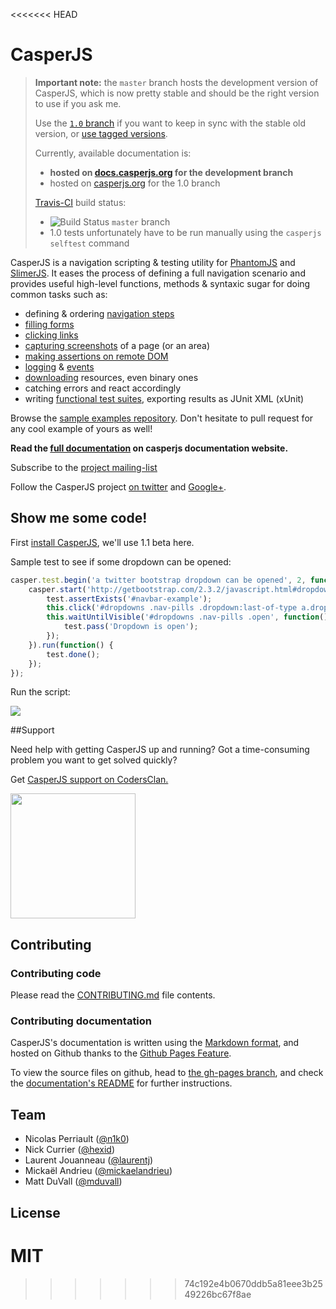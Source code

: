 <<<<<<< HEAD
# CasperJS

>**Important note:** the `master` branch hosts the development version of CasperJS, which is now pretty stable and should be the right version to use if you ask me.
>
>Use the [`1.0` branch](https://github.com/n1k0/casperjs/tree/1.0) if you want to keep in sync with the stable old version, or [use tagged versions](https://github.com/n1k0/casperjs/tags).
>
>Currently, available documentation is:
>
>- **hosted on [docs.casperjs.org](http://docs.casperjs.org/) for the development branch**
>- hosted on [casperjs.org](http://casperjs.org/) for the 1.0 branch
>
>[Travis-CI](http://travis-ci.org/n1k0/casperjs) build status:
>
>- ![Build Status](https://travis-ci.org/n1k0/casperjs.png?branch=master) `master` branch
>- 1.0 tests unfortunately have to be run manually using the `casperjs selftest` command

CasperJS is a navigation scripting & testing utility for [PhantomJS](http://www.phantomjs.org/)
and [SlimerJS](http://slimerjs.org/). It eases the process of defining a full navigation
scenario and provides useful high-level functions, methods & syntaxic sugar for doing common
tasks such as:

- defining & ordering [navigation steps](http://docs.casperjs.org/en/latest/quickstart.html)
- [filling forms](http://docs.casperjs.org/en/latest/modules/casper.html#fill)
- [clicking links](http://docs.casperjs.org/en/latest/modules/casper.html#click)
- [capturing screenshots](http://docs.casperjs.org/en/latest/modules/casper.html#captureselector) of a page (or an area)
- [making assertions on remote DOM](http://docs.casperjs.org/en/latest/modules/tester.html)
- [logging](http://docs.casperjs.org/en/latest/logging.html) & [events](http://docs.casperjs.org/en/latest/events-filters.html)
- [downloading](http://docs.casperjs.org/en/latest/modules/casper.html#download) resources, even binary ones
- catching errors and react accordingly
- writing [functional test suites](http://docs.casperjs.org/en/latest/testing.html), exporting results as JUnit XML (xUnit)

Browse the [sample examples repository](https://github.com/n1k0/casperjs/tree/master/samples).
Don't hesitate to pull request for any cool example of yours as well!

**Read the [full documentation](http://docs.casperjs.org/) on casperjs documentation website.**

Subscribe to the [project mailing-list](https://groups.google.com/forum/#!forum/casperjs)

Follow the CasperJS project [on twitter](https://twitter.com/casperjs_org) and [Google+](https://plus.google.com/b/106641872690063476159/).

## Show me some code!

First [install CasperJS](http://docs.casperjs.org/en/latest/installation.html), we'll use 1.1 beta here.

Sample test to see if some dropdown can be opened:

```javascript
casper.test.begin('a twitter bootstrap dropdown can be opened', 2, function(test) {
    casper.start('http://getbootstrap.com/2.3.2/javascript.html#dropdowns', function() {
        test.assertExists('#navbar-example');
        this.click('#dropdowns .nav-pills .dropdown:last-of-type a.dropdown-toggle');
        this.waitUntilVisible('#dropdowns .nav-pills .open', function() {
            test.pass('Dropdown is open');
        });
    }).run(function() {
        test.done();
    });
});
```

Run the script:

![](http://cl.ly/image/271e2i403A0F/Capture%20d%E2%80%99%C3%A9cran%202013-01-20%20%C3%A0%2009.26.15.png)

##Support

Need help with getting CasperJS up and running? Got a time-consuming problem you want to get solved quickly?

Get <a href="http://codersclan.net/?repo_id=32">CasperJS support on CodersClan.</a>

<a href="http://codersclan.net/?repo_id=32"><img src="http://www.codersclan.net/gs_button/?repo_id=32" width="200"></a>
## Contributing

### Contributing code

Please read the [CONTRIBUTING.md](https://github.com/n1k0/casperjs/blob/master/CONTRIBUTING.md) file contents.

### Contributing documentation

CasperJS's documentation is written using the [Markdown format](http://daringfireball.net/projects/markdown/), and hosted on Github thanks to the [Github Pages Feature](http://pages.github.com/).

To view the source files on github, head to [the gh-pages branch](https://github.com/n1k0/casperjs/tree/gh-pages), and check the [documentation's README](https://github.com/n1k0/casperjs/tree/gh-pages#readme) for further instructions.

## Team

- Nicolas Perriault ([@n1k0](https://github.com/n1k0))
- Nick Currier ([@hexid](https://github.com/hexid))
- Laurent Jouanneau ([@laurentj](https://github.com/laurentj))
- Mickaël Andrieu ([@mickaelandrieu](https://github.com/mickaelandrieu))
- Matt DuVall ([@mduvall](https://github.com/mduvall))

## License

MIT
=======

>>>>>>> 74c192e4b0670ddb5a81eee3b2549226bc67f8ae
